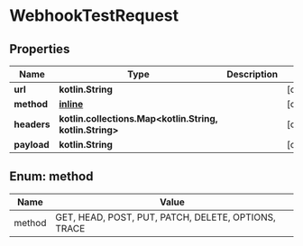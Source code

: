 
# WebhookTestRequest

## Properties
Name | Type | Description | Notes
------------ | ------------- | ------------- | -------------
**url** | **kotlin.String** |  |  [optional]
**method** | [**inline**](#MethodEnum) |  |  [optional]
**headers** | **kotlin.collections.Map&lt;kotlin.String, kotlin.String&gt;** |  |  [optional]
**payload** | **kotlin.String** |  |  [optional]


<a name="MethodEnum"></a>
## Enum: method
Name | Value
---- | -----
method | GET, HEAD, POST, PUT, PATCH, DELETE, OPTIONS, TRACE



